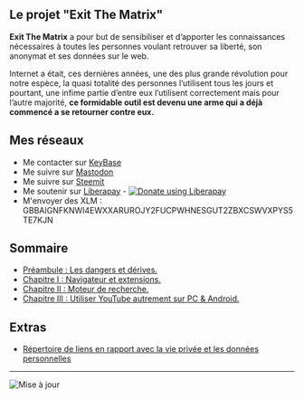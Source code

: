
## Le projet "Exit The Matrix"

**Exit The Matrix** a pour but de sensibiliser et d’apporter les connaissances nécessaires à toutes les personnes voulant retrouver sa liberté, son anonymat et ses données sur le web.

Internet a était, ces dernières années, une des plus grande révolution pour notre espèce, la quasi totalité des personnes l’utilisent tous les jours et pourtant, une infime partie d’entre eux l’utilisent correctement mais pour l’autre majorité, **ce formidable outil est devenu une arme qui a déjà commencé a se retourner contre eux.**

## Mes réseaux
 - Me contacter sur [KeyBase](https://keybase.io/themer0vingian)
 - Me suivre sur <a rel="me" href="https://mastodon.social/@themerovingian">Mastodon</a>
 - Me suivre sur [Steemit](https://steemit.com/@the-merovingian)
 - Me soutenir sur [Liberapay](https://liberapay.com/The-Merovingian) - 
<noscript><a href="https://liberapay.com/The-Merovingian/donate"><img alt="Donate using Liberapay" src="https://liberapay.com/assets/widgets/donate.svg"></a></noscript>
 - M'envoyer des XLM : GBBAIGNFKNWI4EWXXARUROJY2FUCPWHNESGUT2ZBXCSWVXPYS5TE7KJN


## Sommaire
- [Préambule : Les dangers et dérives.](https://the-mer0vingian.github.io/exit-the-matrix/dangers-et-derives)
- [Chapitre I : Navigateur et extensions.](https://the-mer0vingian.github.io/exit-the-matrix/navigateur-et-extensions)
- [Chapitre II : Moteur de recherche.](https://the-mer0vingian.github.io/exit-the-matrix/moteur-de-recherche)
- [Chapitre III : Utiliser YouTube autrement sur PC & Android.](https://the-mer0vingian.github.io/exit-the-matrix/youtube-alternatives)

## Extras
- [Répertoire de liens en rapport avec la vie privée et les données personnelles](https://the-mer0vingian.github.io/exit-the-matrix/articles-diverses)
---
![Mise à jour](https://img.shields.io/github/last-commit/The-Mer0vingian/exit-the-matrix?label=Derni%C3%A8re%20modification&style=for-the-badge)


